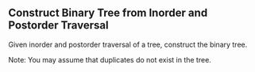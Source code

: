 Construct Binary Tree from Inorder and Postorder Traversal 
---

Given inorder and postorder traversal of a tree, construct the binary tree.

Note:
You may assume that duplicates do not exist in the tree.



